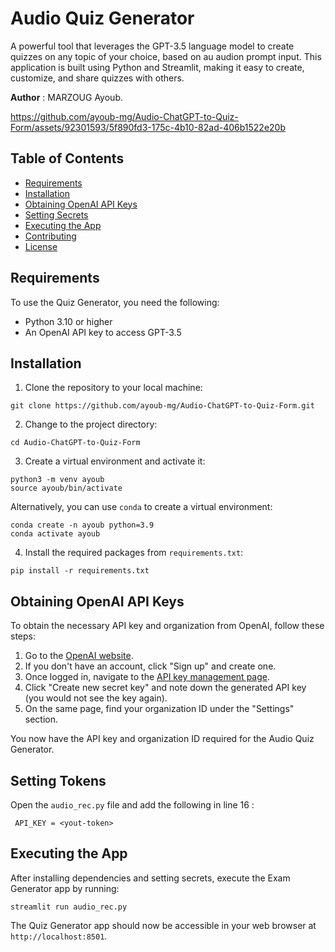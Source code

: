 # Audio Quiz Generator 

A powerful tool that leverages the GPT-3.5 language model to create quizzes on any topic of your choice, based on au audion prompt input. This application is built using Python and Streamlit, making it easy to create, customize, and share quizzes with others.


**Author** : MARZOUG Ayoub.

  

https://github.com/ayoub-mg/Audio-ChatGPT-to-Quiz-Form/assets/92301593/5f890fd3-175c-4b10-82ad-406b1522e20b

## Table of Contents

- [Requirements](#requirements)
- [Installation](#installation)
- [Obtaining OpenAI API Keys](#obtaining-openai-api-keys)
- [Setting Secrets](#setting-secrets)
- [Executing the App](#executing-the-app)
- [Contributing](#contributing)
- [License](#license)

## Requirements

To use the Quiz Generator, you need the following:

- Python 3.10 or higher
- An OpenAI API key to access GPT-3.5

## Installation

1. Clone the repository to your local machine:

```
git clone https://github.com/ayoub-mg/Audio-ChatGPT-to-Quiz-Form.git
```

2. Change to the project directory:

```
cd Audio-ChatGPT-to-Quiz-Form
```

3. Create a virtual environment and activate it:

```
python3 -m venv ayoub
source ayoub/bin/activate
```

Alternatively, you can use `conda` to create a virtual environment:

```
conda create -n ayoub python=3.9
conda activate ayoub
```

4. Install the required packages from `requirements.txt`:

```
pip install -r requirements.txt
```

## Obtaining OpenAI API Keys

To obtain the necessary API key and organization from OpenAI, follow these steps:

1. Go to the [OpenAI website](https://www.openai.com/).
2. If you don't have an account, click "Sign up" and create one.
3. Once logged in, navigate to the [API key management page](https://platform.openai.com/account/api-keys).
4. Click "Create new secret key" and note down the generated API key (you would not see the key again).
5. On the same page, find your organization ID under the "Settings" section.

You now have the API key and organization ID required for the Audio Quiz Generator.

## Setting Tokens

Open the `audio_rec.py` file and add the following in line 16 :

```
 API_KEY = <yout-token>
```

## Executing the App

After installing dependencies and setting secrets, execute the Exam Generator app by running:

```
streamlit run audio_rec.py
```

The Quiz Generator app should now be accessible in your web browser at `http://localhost:8501`.
